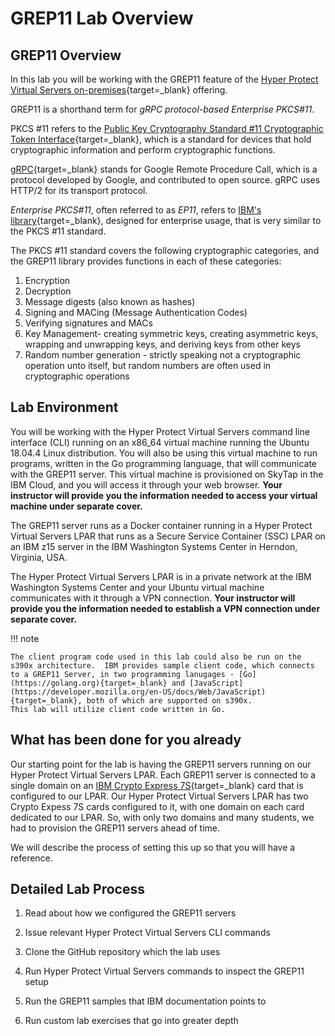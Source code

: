 # GREP11 Lab Overview

## GREP11 Overview

In this lab you will be working with the GREP11 feature of the [Hyper Protect Virtual Servers on-premises](https://www.ibm.com/support/knowledgecenter/SSHPMH_1.2.x/kc_welcome_page.html){target=_blank} offering.

GREP11 is a shorthand term for *gRPC protocol-based Enterprise PKCS#11*.

PKCS #11 refers to the [Public Key Cryptography Standard #11 Cryptographic Token Interface](http://docs.oasis-open.org/pkcs11/pkcs11-base/v2.40/pkcs11-base-v2.40.html){target=_blank}, which is a standard for devices that hold cryptographic information and perform cryptographic functions.

[gRPC](https://grpc.io/){target=_blank} stands for Google Remote Procedure Call, which is a protocol developed by Google, and contributed to open source. gRPC uses HTTP/2 for its transport protocol.

*Enterprise PKCS#11*, often referred to as *EP11*, refers to [IBM's library](http://public.dhe.ibm.com/security/cryptocards/pciecc4/EP11/docs/ep11-structure.pdf){target=_blank}, designed for enterprise usage, that is very similar to the PKCS #11 standard. 

The PKCS #11 standard covers the following cryptographic categories, and the GREP11 library provides functions in each of these categories:

1. Encryption
2. Decryption
3. Message digests (also known as hashes)
4. Signing and MACing (Message Authentication Codes)
5. Verifying signatures and MACs
6. Key Management- creating symmetric keys, creating asymmetric keys, wrapping and unwrapping keys, and deriving keys from other keys
7. Random number generation - strictly speaking not a cryptographic operation unto itself, but random numbers are often used in cryptographic operations

## Lab Environment

You will be working with the Hyper Protect Virtual Servers command line interface (CLI) running on an x86_64 virtual machine running the Ubuntu 18.04.4 Linux distribution. You will also be using this virtual machine to run programs, written in the Go programming language, that will communicate with the GREP11 server. This virtual machine is provisioned on SkyTap in the IBM Cloud, and you will access it through your web browser. **Your instructor will provide you the information needed to access your virtual machine under separate cover.**

The GREP11 server runs as a Docker container running in a Hyper Protect Virtual Servers LPAR that runs as a Secure Service Container (SSC) LPAR on an IBM z15 server in the IBM Washington Systems Center in Herndon, Virginia, USA.

The Hyper Protect Virtual Servers LPAR is in a private network at the IBM Washington Systems Center and your Ubuntu virtual machine communicates with it through a VPN connection. **Your instructor will provide you the information needed to establish a VPN connection under separate cover.**

!!! note

    The client program code used in this lab could also be run on the s390x architecture.  IBM provides sample client code, which connects to a GREP11 Server, in two programming lanugages - [Go](https://golang.org){target=_blank} and [JavaScript](https://developer.mozilla.org/en-US/docs/Web/JavaScript){target=_blank}, both of which are supported on s390x.
    This lab will utilize client code written in Go.
    
## What has been done for you already

Our starting point for the lab is having the GREP11 servers running on our Hyper Protect Virtual Servers LPAR. Each GREP11 server is connected to a single domain on an [IBM Crypto Express 7S](https://www.ibm.com/security/cryptocards/pciecc4/overview){target=_blank} card that is configured to our LPAR. Our Hyper Protect Virtual Servers LPAR has two Crypto Expess 7S cards configured to it, with one domain on each card dedicated to our LPAR.  So, with only two domains and many students, we had to provision the GREP11 servers ahead of time.  

We will describe the process of setting this up so that you will have a reference.

## Detailed Lab Process

1. Read about how we configured the GREP11 servers

2. Issue relevant Hyper Protect Virtual Servers CLI commands

3. Clone the GitHub repository which the lab uses

4. Run Hyper Protect Virtual Servers commands to inspect the GREP11 setup

5. Run the GREP11 samples that IBM documentation points to

6. Run custom lab exercises that go into greater depth





